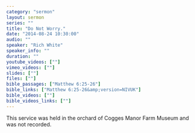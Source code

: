 ```yaml
---
category: "sermon"
layout: sermon
series: ""
title: "Do Not Worry."
date: "2014-08-24 10:30:00"
audio: ""
speaker: "Rich White"
speaker_info: ""
duration: ""
youtube_videos: [""]
vimeo_videos: [""]
slides: [""]
files: [""]
bible_passages: ["Matthew 6:25-26"]
bible_links: ["Matthew 6:25-26&amp;version=NIVUK"]
bible_videos: [""]
bible_videos_links: [""]
---
```


This service was held in the orchard of Cogges Manor Farm Museum and was not recorded.
